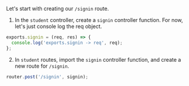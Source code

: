 Let's start with creating our `/signin` route.

1. In the `student` controller, create a `signin` controller function. For now, let's just console log the req object.

```js
exports.signin = (req, res) => {
  console.log('exports.signin -> req', req);
};
```

2. In `student` routes, import the `signin` controller function, and create a new route for `/signin`.

```js
router.post('/signin', signin);
```
